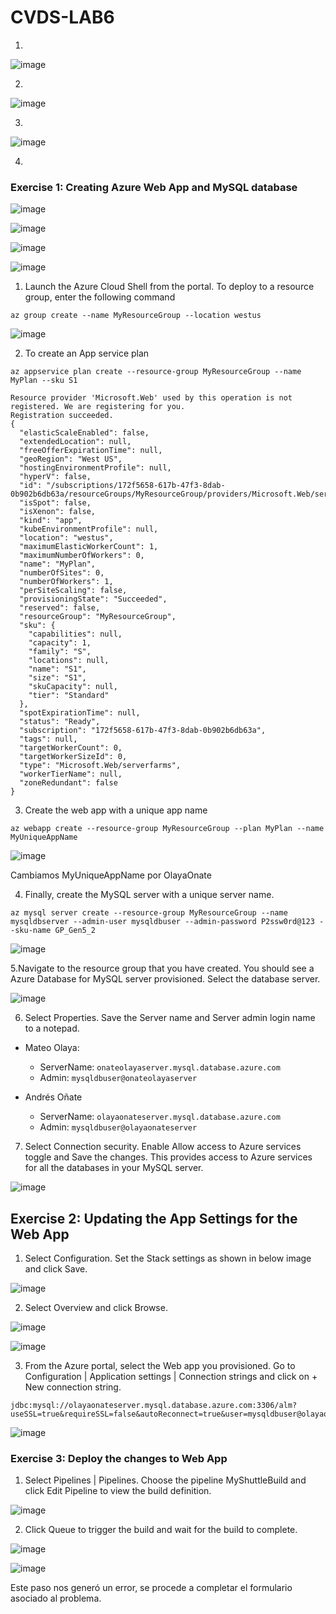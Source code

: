 # CVDS-LAB6

1.

![image](https://user-images.githubusercontent.com/63562181/224484253-cf443f44-99d7-4250-ac29-04b9582d4b55.png)


2. 

![image](https://user-images.githubusercontent.com/63562181/224484265-c0a07e48-fcad-4f6a-80ac-96608a6df3ff.png)

3. 

![image](https://user-images.githubusercontent.com/89365336/224484578-0224bc65-666f-4ee3-9021-1f07062e48f3.png)

4. 


### Exercise 1: Creating Azure Web App and MySQL database


![image](https://user-images.githubusercontent.com/89365336/224484927-9f2eeb1e-0b47-4d0a-a052-2b18519c6e59.png)


![image](https://user-images.githubusercontent.com/63562181/224485158-adbe7a3d-603e-4990-9e2a-1053567e20ef.png)

![image](https://user-images.githubusercontent.com/89365336/224485244-095f7325-dcaf-4154-8f1e-a5b59f0cd753.png)


![image](https://user-images.githubusercontent.com/63562181/224485253-6ab20be4-caa9-4712-8626-04ae1af21215.png)

1. Launch the Azure Cloud Shell from the portal. To deploy to a resource group, enter the following command

```
az group create --name MyResourceGroup --location westus
```

![image](https://user-images.githubusercontent.com/63562181/224485386-7b750324-b70d-4b21-aee1-25ea97895f08.png)

2. To create an App service plan
```
az appservice plan create --resource-group MyResourceGroup --name MyPlan --sku S1
```

```
Resource provider 'Microsoft.Web' used by this operation is not registered. We are registering for you.
Registration succeeded.
{
  "elasticScaleEnabled": false,
  "extendedLocation": null,
  "freeOfferExpirationTime": null,
  "geoRegion": "West US",
  "hostingEnvironmentProfile": null,
  "hyperV": false,
  "id": "/subscriptions/172f5658-617b-47f3-8dab-0b902b6db63a/resourceGroups/MyResourceGroup/providers/Microsoft.Web/serverfarms/MyPlan",
  "isSpot": false,
  "isXenon": false,
  "kind": "app",
  "kubeEnvironmentProfile": null,
  "location": "westus",
  "maximumElasticWorkerCount": 1,
  "maximumNumberOfWorkers": 0,
  "name": "MyPlan",
  "numberOfSites": 0,
  "numberOfWorkers": 1,
  "perSiteScaling": false,
  "provisioningState": "Succeeded",
  "reserved": false,
  "resourceGroup": "MyResourceGroup",
  "sku": {
    "capabilities": null,
    "capacity": 1,
    "family": "S",
    "locations": null,
    "name": "S1",
    "size": "S1",
    "skuCapacity": null,
    "tier": "Standard"
  },
  "spotExpirationTime": null,
  "status": "Ready",
  "subscription": "172f5658-617b-47f3-8dab-0b902b6db63a",
  "tags": null,
  "targetWorkerCount": 0,
  "targetWorkerSizeId": 0,
  "type": "Microsoft.Web/serverfarms",
  "workerTierName": null,
  "zoneRedundant": false
}
```
3. Create the web app with a unique app name
```
az webapp create --resource-group MyResourceGroup --plan MyPlan --name MyUniqueAppName
```

![image](https://user-images.githubusercontent.com/63562181/224485855-351bf482-624d-49a1-b744-b18610b54a40.png)

Cambiamos MyUniqueAppName por OlayaOnate

4. Finally, create the MySQL server with a unique server name.
```
az mysql server create --resource-group MyResourceGroup --name mysqldbserver --admin-user mysqldbuser --admin-password P2ssw0rd@123 --sku-name GP_Gen5_2
```

![image](https://user-images.githubusercontent.com/89365336/224486013-4015c58a-9835-4034-bc13-99790f76860f.png)

5.Navigate to the resource group that you have created. You should see a Azure Database for MySQL server provisioned. Select the database server.

![image](https://user-images.githubusercontent.com/63562181/224486156-7292541d-ce0d-4a6e-92b6-1bac601ffa6c.png)

6. Select Properties. Save the Server name and Server admin login name to a notepad.

+ Mateo Olaya:
  - ServerName: `onateolayaserver.mysql.database.azure.com`
  - Admin: `mysqldbuser@onateolayaserver`

+ Andrés Oñate
  - ServerName: `olayaonateserver.mysql.database.azure.com`
  - Admin: `mysqldbuser@olayaonateserver`

7. Select Connection security. Enable Allow access to Azure services toggle and Save the changes. This provides access to Azure services for all the databases in your MySQL server.

![image](https://user-images.githubusercontent.com/89365336/224486389-0b66f094-c076-456a-84a7-2e7ece7f170f.png)


## Exercise 2: Updating the App Settings for the Web App

1. Select Configuration. Set the Stack settings as shown in below image and click Save.

![image](https://user-images.githubusercontent.com/63562181/224486528-eb565dfe-536c-40c3-986b-0adbf8b0c351.png)

2. Select Overview and click Browse.

![image](https://user-images.githubusercontent.com/63562181/224486640-2c8cc974-856a-4927-abac-6299afaca768.png)

![image](https://user-images.githubusercontent.com/63562181/224486654-790f278c-8088-49e7-a084-603ae81827f5.png)

3. From the Azure portal, select the Web app you provisioned. Go to Configuration | Application settings | Connection strings and click on + New connection string.
```
jdbc:mysql://olayaonateserver.mysql.database.azure.com:3306/alm?useSSL=true&requireSSL=false&autoReconnect=true&user=mysqldbuser@olayaonateserver&password=P2ssw0rd@123
```

![image](https://user-images.githubusercontent.com/63562181/224487026-1d72eeba-4663-4c4e-8a9b-9d383f146cd9.png)

### Exercise 3: Deploy the changes to Web App

1. Select Pipelines | Pipelines. Choose the pipeline MyShuttleBuild and click Edit Pipeline to view the build definition.

![image](https://user-images.githubusercontent.com/63562181/224487286-6a84fe63-cb65-401c-bf79-6e7892ba2bed.png)


2. Click Queue to trigger the build and wait for the build to complete.

![image](https://user-images.githubusercontent.com/63562181/224487359-8e82b010-544b-4d44-8358-04bc3b6fbf9d.png)

![image](https://user-images.githubusercontent.com/63562181/224487436-9a0d73c8-b601-4a97-9ed7-f61e0ff2e9e6.png)

Este paso nos generó un error, se procede a completar el formulario asociado al problema.
